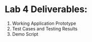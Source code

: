# Lab 4 Deliverables:

1. Working Application Prototype
2. Test Cases and Testing Results
3. Demo Script